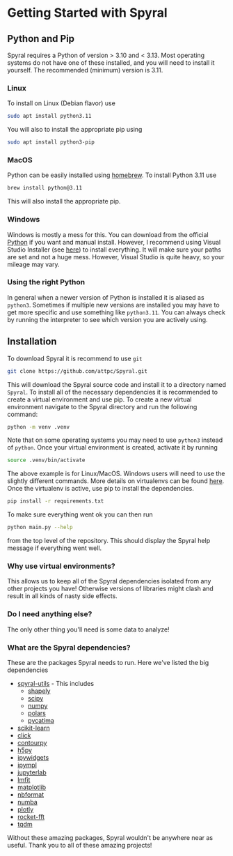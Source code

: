 # Getting Started with Spyral

## Python and Pip

Spyral requires a Python of version > 3.10 and < 3.13. Most operating systems do not have one of these installed, and you will need to install it yourself. The recommended (minimum) version is 3.11.

### Linux

To install on Linux (Debian flavor) use

```bash
sudo apt install python3.11
```

You will also to install the appropriate pip using

```bash
sudo apt install python3-pip
```

### MacOS

Python can be easily installed using [homebrew](https://brew.sh/). To install Python 3.11 use

```bash
brew install python@3.11
```

This will also install the appropriate pip.

### Windows

Windows is mostly a mess for this. You can download from the official [Python](https://www.python.org/downloads/windows/) if you want and manual install. However, I recommend using Visual Studio Installer (see [here](https://learn.microsoft.com/en-us/visualstudio/install/install-visual-studio?view=vs-2022)) to install everything. It will make sure your paths are set and not a huge mess. However, Visual Studio is quite heavy, so your mileage may vary.

### Using the right Python

In general when a newer version of Python is installed it is aliased as `python3`. Sometimes if multiple new versions are installed you may have to get more specific and use something like `python3.11`. You can always check by running the interpreter to see which version you are actively using.

## Installation

To download Spyral it is recommend to use `git`

```bash
git clone https://github.com/attpc/Spyral.git
```

This will download the Spyral source code and install it to a directory named `Spyral`. To install all of the necessary dependencies it is recommended to create a virtual environment and use pip. To create a new virtual environment navigate to the Spyral directory and run the following command:

```bash
python -m venv .venv
```

Note that on some operating systems you may need to use `python3` instead of `python`. Once your virtual environment is created, activate it by running

```bash
source .venv/bin/activate
```

The above example is for Linux/MacOS. Windows users will need to use the slightly different commands. More details on virtualenvs can be found [here](https://docs.python.org/3/library/venv.html). Once the virtualenv is active, use pip to install the dependencies.

```bash
pip install -r requirements.txt
```

To make sure everything went ok you can then run

```bash
python main.py --help
```

from the top level of the repository. This should display the Spyral help message if everything went well.

### Why use virtual environments?

This allows us to keep all of the Spyral dependencies isolated from any other projects you have! Otherwise versions of libraries might clash and result in all kinds of nasty side effects.

### Do I need anything else?

The only other thing you'll need is some data to analyze!

### What are the Spyral dependencies?

These are the packages Spyral needs to run. Here we've listed the big dependencies

- [spyral-utils](https://github.com/gwm17/spyral-utils/) - This includes
  - [shapely](https://shapely.readthedocs.io/en/stable/manual.html)
  - [scipy](https://scipy.org/)
  - [numpy](https://numpy.org/)
  - [polars](https://pola.rs)
  - [pycatima](https://github.com/hrosiak/pycatima)
- [scikit-learn](https://scikit-learn.org/stable/)
- [click](https://click.palletsprojects.com/en/8.1.x/)
- [contourpy](https://contourpy.readthedocs.io/en/v1.2.0/)
- [h5py](https://www.h5py.org/)
- [ipywidgets](https://ipywidgets.readthedocs.io/en/stable/)
- [ipympl](https://matplotlib.org/ipympl/)
- [jupyterlab](https://jupyter.org/)
- [lmfit](https://lmfit.github.io/lmfit-py/)
- [matplotlib](https://matplotlib.org/)
- [nbformat](https://nbformat.readthedocs.io/en/latest/)
- [numba](https://numba.readthedocs.io/en/stable/)
- [plotly](https://plotly.com/)
- [rocket-fft](https://pypi.org/project/rocket-fft/)
- [tqdm](https://github.com/tqdm/tqdm)

Without these amazing packages, Spyral wouldn't be anywhere near as useful. Thank you to all of these amazing projects!
